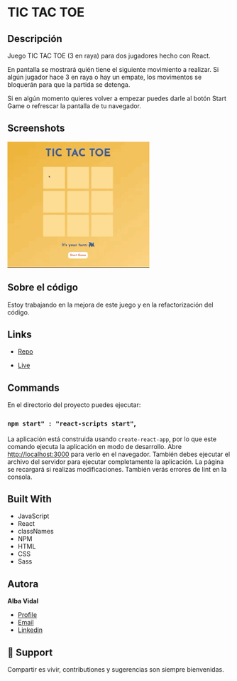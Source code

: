 # TIC TAC TOE

## Descripción

Juego TIC TAC TOE (3 en raya) para dos jugadores hecho con React.

En pantalla se mostrará quién tiene el siguiente movimiento a realizar. Si algún jugador hace 3 en raya o hay un empate, los movimentos se bloquerán para que la partida se detenga.

Si en algún momento quieres volver a empezar puedes darle al botón Start Game o refrescar la pantalla de tu navegador.

## Screenshots

![Home Page](src/images/Tictactoe.gif "Home Page")

## Sobre el código

Estoy trabajando en la mejora de este juego y en la refactorización del código.

## Links

- [Repo](https://github.com/Adalab/modulo-3-evaluacion-final-albavidalm "Repo")

- [Live](http://beta.adalab.es/modulo-3-evaluacion-final-albavidalm/#/ "Live View")

## Commands

En el directorio del proyecto puedes ejecutar:

### `npm start" : "react-scripts start"`,

La aplicación está construida usando `create-react-app`, por lo que este comando ejecuta la aplicación en modo de desarrollo. Abre [http://localhost:3000](http://localhost:3000) para verlo en el navegador. También debes ejecutar el archivo del servidor para ejecutar completamente la aplicación. La página se recargará si realizas modificaciones.
También verás errores de lint en la consola.

## Built With

- JavaScript
- React
- classNames
- NPM
- HTML
- CSS
- Sass

## Autora

**Alba Vidal**

- [Profile](https://github.com/albavidalm "Alba Vidal")
- [Email](mailto:albavidalm@gmail.com?subject=Hi "Hi!")
- [Linkedin](https://www.linkedin.com/in/albavidalm/ "Let's work together!")

## 🖤 Support

Compartir es vivir, contributiones y sugerencias son siempre bienvenidas.
